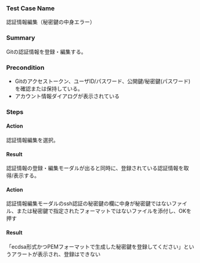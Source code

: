 ### Test Case Name
認証情報編集（秘密鍵の中身エラー）

### Summary
Gitの認証情報を登録・編集する。

### Precondition
* Gitのアクセストークン、ユーザID/パスワード、公開鍵/秘密鍵(パスワード)を確認または保持している。
* アカウント情報ダイアログが表示されている

### Steps

#### Action
認証情報編集を選択。
#### Result
認証情報の登録・編集モーダルが出ると同時に、登録されている認証情報を取得/表示する。

#### Action
認証情報編集モーダルのssh認証の秘密鍵の欄に中身が秘密鍵ではないファイル、または秘密鍵で指定されたフォーマットではないファイルを添付し、OKを押す
#### Result
「ecdsa形式かつPEMフォーマットで生成した秘密鍵を登録してください」というアラートが表示され、登録はできない

